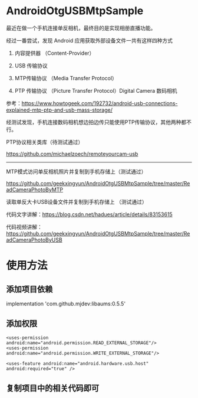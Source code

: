 # AndroidOtgUSBMtpSample

最近在做一个手机连接单反相机，最终目的是实现相册直播功能。

经过一番尝试，发现 Android 应用获取外部设备文件一共有这样四种方式

1. 内容提供器 （Content-Provider）

2. USB 传输协议 

3. MTP传输协议 （Media Transfer Protocol）

4. PTP 传输协议 （Picture Transfer Protocol）Digital Camera 数码相机

参考：https://www.howtogeek.com/192732/android-usb-connections-explained-mtp-ptp-and-usb-mass-storage/

经测试发现，手机连接数码相机想边拍边传只能使用PTP传输协议，其他两种都不行。

PTP协议相关类库（待测试通过）

https://github.com/michaelzoech/remoteyourcam-usb

------------------------------------------------------------------

MTP模式访问单反相机照片并复制到手机存储上（测试通过）

https://github.com/geekxingyun/AndroidOtgUSBMtpSample/tree/master/ReadCameraPhotoByMTP

读取单反大卡USB设备文件并复制到手机存储上 （测试通过）

代码文字讲解：https://blog.csdn.net/hadues/article/details/83153615

代码视频讲解：https://github.com/geekxingyun/AndroidOtgUSBMtpSample/tree/master/ReadCameraPhotoByUSB

# 使用方法

## 添加项目依赖

  implementation 'com.github.mjdev:libaums:0.5.5'

## 添加权限

  <!-- USB 读写权限 -->
    <uses-permission android:name="android.permission.READ_EXTERNAL_STORAGE"/>
    <uses-permission android:name="android.permission.WRITE_EXTERNAL_STORAGE"/>

   <!-- 部分手机上是没有otg的所以需要加入特性-->
    <uses-feature android:name="android.hardware.usb.host" android:required="true" />
  
 ## 复制项目中的相关代码即可
    
